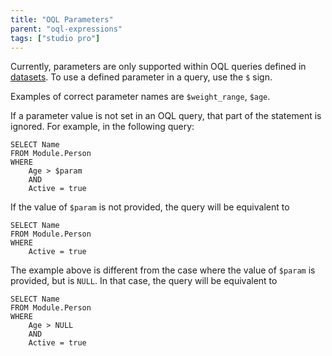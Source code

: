 ```yaml
---
title: "OQL Parameters"
parent: "oql-expressions"
tags: ["studio pro"]
---
```



Currently, parameters are only supported within OQL queries defined in [datasets](data-sets). To use a defined parameter in a query, use the `$` sign.

Examples of correct parameter names are `$weight_range`, `$age`.

If a parameter value is not set in an OQL query, that part of the statement is ignored. For example, in the following query:

```
SELECT Name
FROM Module.Person
WHERE
    Age > $param 
    AND
    Active = true
```

If the value of `$param` is not provided, the query will be equivalent to

```
SELECT Name
FROM Module.Person
WHERE
    Active = true
```

The example above is different from the case where the value of `$param` is provided, but is `NULL`. In that case, the query will be equivalent to

```
SELECT Name
FROM Module.Person
WHERE
    Age > NULL
    AND
    Active = true
```
